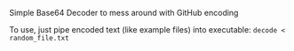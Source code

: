 Simple Base64 Decoder to mess around with GitHub encoding

To use, just pipe encoded text (like example files) into executable: `decode < random_file.txt`